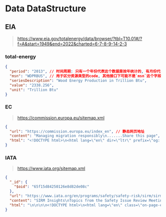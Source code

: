 # Data DataStructure

## EIA

> <https://www.eia.gov/totalenergy/data/browser/?tbl=T10.01#/?f=A&start=1949&end=2022&charted=6-7-8-9-14-2-3>

### total-energy

```json
{
  "period": "2013", // 时间周期: 只有一个年份代表这个数据是按年统计的, 有月份代表是按月统计, Q1~4代表按季度统计
  "msn": "WDPRBUS", // 用于区分资源类型的code, 其他接口下可能不是`msn`这个字段
  "seriesDescription": "Wood Energy Production in Trillion Btu",
  "value": "2338.256",
  "unit": "Trillion Btu"
}
```

### EC

> <https://commission.europa.eu/sitemap.xml>

```json
{
  "url": "https://commission.europa.eu/index_en", // 静态网页地址
  "content": "Managing migration responsibly\n.......Share this page", // 提取出正文内容 不包含页眉页脚的不相关的信息
  "html": "<!DOCTYPE html>\n<html lang=\"en\" dir=\"ltr\" prefix=\"og: https://ogp.me/ns#\">.....</html>\n" // 网页原文
}
```

### IATA

> <https://www.iata.org/sitemap.xml>

```json
{
  "_id": {
    "$oid": "65f15d84250126e8d82de08c"
  },
  "url": "https://www.iata.org/en/programs/safety/safety-risk/sirm/sirm-insights/airwothiness/", // 静态网页地址
  "content": "SIRM Insights\nTopics from the Safety Issue Review Meetings..... especially as we approach the summer months.", // 提取出正文内容 不包含页眉页脚的不相关的信息
  "html": "\n\n\n\n<!DOCTYPE html>\n<html lang=\"en\" class=\"on-page-editor\">\n<head>\n.....\n</html>\n\n\n\n" // 网页原文
}
```
